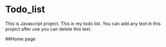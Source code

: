 # Todo_list
This is Javascript project. 
This is my todo list. You can add any text in this project after use you can delete this text.

##Home page

